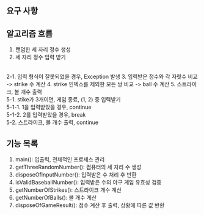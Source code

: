 ## 요구 사항

## 알고리즘 흐름
1. 랜덤한 세 자리 정수 생성
2. 세 자리 정수 입력 받기
<br>
2-1. 입력 형식이 잘못되었을 경우, Exception 발생
3. 입력받은 정수와 각 자릿수 비교 -> strike 수 계산
4. strike 인덱스를 제외한 모든 쌍 비교 -> ball 수 계산
5. 스트라이크, 볼 개수 출력 <br>
5-1. stike가 3개이면, 게임 종료, (1, 2) 중 입력받기 <br>
5-1-1. 1을 입력받았을 경우, continue <br>
5-1-2. 2를 입력받았을 경우, break <br>
5-2. 스트라이크, 볼 개수 출력, continue

## 기능 목록

1. main(): 입출력, 전체적인 프로세스 관리
2. getThreeRandomNumber(): 컴퓨터의 세 자리 수 생성
3. disposeOfInputNumber(): 입력받은 수 처리 후 반환
4. isValidBaseballNumber(): 입력받은 수의 야구 게임 유효성 검증
5. getNumberOfStrikes(): 스트라이크 개수 계산
6. getNumberOfBalls(): 볼 개수 계산
7. disposeOfGameResult(): 점수 계산 후 출력, 상황에 따른 값 반환
